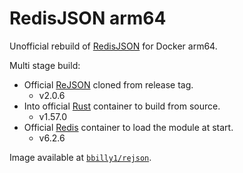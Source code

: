# RedisJSON arm64
Unofficial rebuild of [RedisJSON](https://github.com/RedisJSON/RedisJSON) for Docker arm64.

Multi stage build:
- Official [ReJSON](https://github.com/RedisJSON/RedisJSON) cloned from release tag.
  - v2.0.6
- Into official [Rust](https://hub.docker.com/_/rust) container to build from source.
  - v1.57.0
- Official [Redis](https://hub.docker.com/_/redis) container to load the module at start.
  - v6.2.6

Image available at [`bbilly1/rejson`](https://hub.docker.com/r/bbilly1/rejson).
